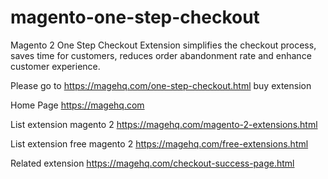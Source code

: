 # magento-one-step-checkout
Magento 2 One Step Checkout Extension simplifies the checkout process, saves time for customers, reduces order abandonment rate and enhance customer experience.

Please go to https://magehq.com/one-step-checkout.html buy extension

Home Page https://magehq.com

List extension magento 2 https://magehq.com/magento-2-extensions.html

List extension free magento 2 https://magehq.com/free-extensions.html

Related extension https://magehq.com/checkout-success-page.html
